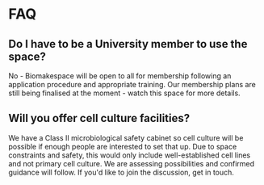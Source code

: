 # FAQ

## Do I have to be a University member to use the space?

No - Biomakespace will be open to all for membership following an application procedure and appropriate training. Our membership plans are still being finalised at the moment - watch this space for more details.

## Will you offer cell culture facilities?

We have a Class II microbiological safety cabinet so cell culture will be possible if enough people are interested to set that up. Due to space constraints and safety, this would only include well-established cell lines and not primary cell culture. We are assessing possibilities and confirmed guidance will follow. If you'd like to join the discussion, get in touch.
